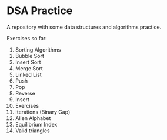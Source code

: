 # DSA Practice

A repository with some data structures and algorithms practice.

Exercises so far:

1. Sorting Algorithms
  1. Bubble Sort
  2. Insert Sort
  3. Merge Sort
2. Linked List
  1. Push
  2. Pop
  3. Reverse
  4. Insert
3. Exercises
  1. Iterations (Binary Gap)
  2. Alien Alphabet
  3. Equilibrium Index
  4. Valid triangles
